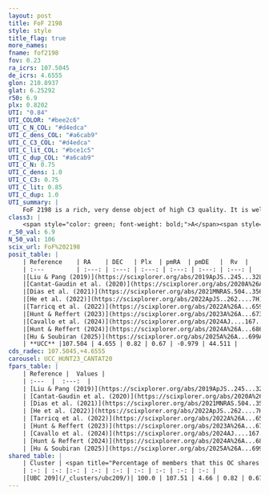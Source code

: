 ```yaml
---
layout: post
title: FoF 2198
style: style
title_flag: true
more_names: 
fname: fof2198
fov: 0.23
ra_icrs: 107.5045
de_icrs: 4.6555
glon: 210.8937
glat: 6.25292
r50: 6.9
plx: 0.8202
UTI: "0.84"
UTI_COLOR: "#bee2c6"
UTI_C_N_COL: "#d4edca"
UTI_C_dens_COL: "#a6cab9"
UTI_C_C3_COL: "#d4edca"
UTI_C_lit_COL: "#bce1c5"
UTI_C_dup_COL: "#a6cab9"
UTI_C_N: 0.75
UTI_C_dens: 1.0
UTI_C_C3: 0.75
UTI_C_lit: 0.85
UTI_C_dup: 1.0
UTI_summary: |
    FoF 2198 is a rich, very dense object of high C3 quality. It is well-studied in the literature. This object shares a large percentage of members with a later reported entry.
class3: |
    <span style="color: green; font-weight: bold;">A</span><span style="color: #FFC300; font-weight: bold;">B</span>
r_50_val: 6.9
N_50_val: 106
scix_url: FoF%202198
posit_table: |
    | Reference    | RA    | DEC   | Plx  | pmRA  | pmDE   |  Rv  |
    | :---         | :---: | :---: | :---: | :---: | :---: | :---: |
    |[Liu & Pang (2019)](https://scixplorer.org/abs/2019ApJS..245...32L) | 107.517 | 4.647 | 0.808 | 0.724 | -1.036 | -- |
    |[Cantat-Gaudin et al. (2020)](https://scixplorer.org/abs/2020A%26A...640A...1C) | 107.506 | 4.667 | 0.8 | 0.678 | -1.008 | -- |
    |[Dias et al. (2021)](https://scixplorer.org/abs/2021MNRAS.504..356D) | 107.502 | 4.699 | 0.801 | 0.669 | -1.017 | 44.391 |
    |[He et al. (2022)](https://scixplorer.org/abs/2022ApJS..262....7H) | 107.511 | 4.648 | 0.823 | 0.666 | -0.964 | -- |
    |[Tarricq et al. (2022)](https://scixplorer.org/abs/2022A%26A...659A..59T) | 107.498 | 4.651 | 0.828 | 0.668 | -0.979 | -- |
    |[Hunt & Reffert (2023)](https://scixplorer.org/abs/2023A%26A...673A.114H) | 107.497 | 4.65 | 0.81 | 0.683 | -0.991 | 42.219 |
    |[Cavallo et al. (2024)](https://scixplorer.org/abs/2024AJ....167...12C) | 107.519 | 4.664 | 0.818 | -- | -- | -- |
    |[Hunt & Reffert (2024)](https://scixplorer.org/abs/2024A%26A...686A..42H) | 107.497 | 4.65 | 0.81 | 0.683 | -0.991 | 42.219 |
    |[Hu & Soubiran (2025)](https://scixplorer.org/abs/2025A%26A...699A.246H) | 107.519 | 4.664 | -- | -- | -- | -- |
    | **UCC** |107.504 | 4.655 | 0.82 | 0.67 | -0.979 | 44.511 | 
cds_radec: 107.5045,+4.6555
carousel: UCC_HUNT23_CANTAT20
fpars_table: |
    | Reference |  Values |
    | :---  |  :---:  |
    | [Liu & Pang (2019)](https://scixplorer.org/abs/2019ApJS..245...32L) | `Age=1.59, Z=-0.25` |
    | [Cantat-Gaudin et al. (2020)](https://scixplorer.org/abs/2020A%26A...640A...1C) | `AVNN=0.17, DMNN=10.4, AgeNN=9.31` |
    | [Dias et al. (2021)](https://scixplorer.org/abs/2021MNRAS.504..356D) | `Av=0.813, Dist=1193, logage=9.088, [Fe/H]=0.094` |
    | [He et al. (2022)](https://scixplorer.org/abs/2022ApJS..262....7H) | `A0=1.0, logAge=9.0` |
    | [Tarricq et al. (2022)](https://scixplorer.org/abs/2022A%26A...659A..59T) | `Dist=1171, logAgeNN=9.36` |
    | [Hunt & Reffert (2023)](https://scixplorer.org/abs/2023A%26A...673A.114H) | `AV50=0.651, diffAV50=0.908, MOD50=10.37, logAge50=8.915` |
    | [Cavallo et al. (2024)](https://scixplorer.org/abs/2024AJ....167...12C) | `AV50=0.84, dMod50=10.48, logAge50=8.98, [Fe/H]50=0.3` |
    | [Hunt & Reffert (2024)](https://scixplorer.org/abs/2024A%26A...686A..42H) | `MassJ=402.930` |
    | [Hu & Soubiran (2025)](https://scixplorer.org/abs/2025A%26A...699A.246H) | `MA22=0.02, MA23f=-0.12, MA23g=0.05, MZ23=0.11, MK24=-0.07, MF24=-0.01` |
shared_table: |
    | Cluster | <span title="Percentage of members that this OC shares with the ones listed">%</span>   | RA   | DEC   | Plx   | pmRA  | pmDE  | Rv | UTI |
    | :-: | :-: |:-: | :-: | :-: | :-: | :-: | :-: | :-: |
    |[UBC 209](/_clusters/ubc209/)| 100.0 | 107.51 | 4.66 | 0.82 | 0.67 | -0.99 | 43.99 |0.11 |
---
```

